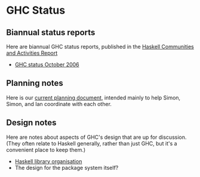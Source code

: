 # GHC Status


## Biannual status reports



Here are biannual GHC status reports, published in the [
Haskell Communities and Activities Report](http://haskell.org/communities/)


- [GHC status October 2006](status/october06)

## Planning notes



Here is our [current planning document](ghc-planning), intended mainly to help Simon, Simon, and Ian coordinate with each other.


## Design notes



Here are notes about aspects of GHC's design that are up for discussion.  (They often relate to Haskell generally, rather than just GHC, but it's a convenient place to keep them.)


- [Haskell library organisation](package-reorg)
- The design for the package system itself?


 


